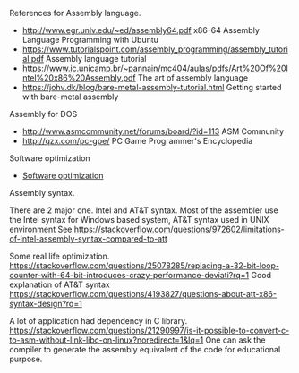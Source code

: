 References for Assembly language.

* http://www.egr.unlv.edu/~ed/assembly64.pdf   x86-64  Assembly Language Programming with Ubuntu
* https://www.tutorialspoint.com/assembly_programming/assembly_tutorial.pdf  Assembly language tutorial
* https://www.ic.unicamp.br/~pannain/mc404/aulas/pdfs/Art%20Of%20Intel%20x86%20Assembly.pdf  The art of assembly language 
* https://johv.dk/blog/bare-metal-assembly-tutorial.html Getting started with bare-metal assembly

Assembly for DOS

* http://www.asmcommunity.net/forums/board/?id=113 ASM Community
* http://qzx.com/pc-gpe/  PC Game Programmer's Encyclopedia


Software optimization
* [Software optimization](https://www.agner.org/optimize/?e=0#testp)

Assembly syntax.

There are 2 major one. Intel and AT&T syntax.  Most of the assembler use the Intel syntax for Windows based system,  AT&T syntax used in UNIX environment 
See https://stackoverflow.com/questions/972602/limitations-of-intel-assembly-syntax-compared-to-att 

Some real life optimization. https://stackoverflow.com/questions/25078285/replacing-a-32-bit-loop-counter-with-64-bit-introduces-crazy-performance-deviati?rq=1
Good explanation of AT&T syntax https://stackoverflow.com/questions/4193827/questions-about-att-x86-syntax-design?rq=1

A lot of application had dependency in C library.  https://stackoverflow.com/questions/21290997/is-it-possible-to-convert-c-to-asm-without-link-libc-on-linux?noredirect=1&lq=1  One can ask the compiler to generate the assembly equivalent of the code for educational purpose.
